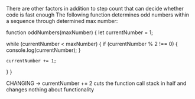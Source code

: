 There are other factors in addition to step count that can decide whether code is fast enough
The following function determines odd numbers within a sequence through determined max number:

function oddNumbers(maxNumber) {
  let currentNumber = 1;

  while (currentNumber < maxNumber) {
    if (currentNumber % 2 !== 0) {
      console.log(currentNumber);
    }

    currentNumber += 1;  
  }
}

CHANGING -> currentNumber += 2 cuts the function call stack in half and changes nothing about functionality 